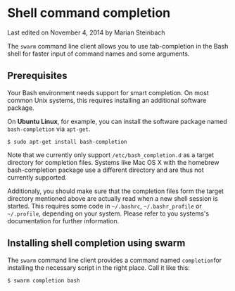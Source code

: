 # Shell command completion

<p class="lastmod">Last edited on November 4, 2014 by Marian Steinbach</p>

The `swarm` command line client allows you to use tab-completion in the Bash shell for faster input of command names and some arguments.

## Prerequisites

Your Bash environment needs support for smart completion. On most common Unix systems, this requires installing an additional software package.

On __Ubuntu Linux__, for example, you can install the software package named `bash-completion` via `apt-get`.

    $ sudo apt-get install bash-completion

Note that we currently only support `/etc/bash_completion.d` as a target directory for completion files. Systems like Mac OS X with the homebrew bash-completion package use a different directory and are thus not currently supported.

Additionaly, you should make sure that the completion files form the target directory mentioned above are actually read when a new shell session is started. This requires some code in `~/.bashrc`, `~/.bashr_profile` or `~/.profile`, depending on your system. Please refer to you systems's documentation for further information.

## Installing shell completion using swarm

The `swarm` command line client provides a command named `completion`for installing the necessary script in the right place. Call it like this:

    $ swarm completion bash

